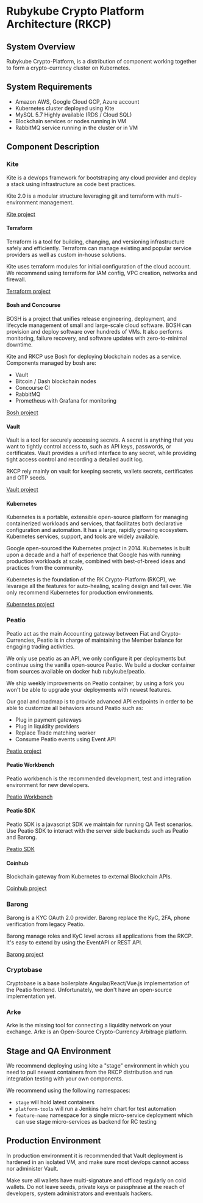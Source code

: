 # Rubykube Crypto Platform Architecture (RKCP)

## System Overview

Rubykube Crypto-Platform, is a distribution of component working together to form
a crypto-currency cluster on Kubernetes.

## System Requirements

 * Amazon AWS, Google Cloud GCP, Azure account
 * Kubernetes cluster deployed using Kite
 * MySQL 5.7 Highly available (RDS / Cloud SQL)
 * Blockchain services or nodes running in VM
 * RabbitMQ service running in the cluster or in VM

## Component Description

### Kite

Kite is a dev/ops framework for bootstraping any cloud provider and deploy a stack
using infrastructure as code best practices.

Kite 2.0 is a modular structure leveraging git and terraform with multi-environment management.

[Kite project](https://github.com/rubykube/kite)

#### Terraform

Terraform is a tool for building, changing, and versioning infrastructure safely and efficiently. Terraform can manage existing and popular service providers as well as custom in-house solutions.

Kite uses terraform modules for initial configuration of the cloud account. We recommend using terraform for IAM config, VPC creation, networks and firewall.

[Terraform project](https://www.terraform.io/)

#### Bosh and Concourse

BOSH is a project that unifies release engineering, deployment, and lifecycle management of small and large-scale cloud software. BOSH can provision and deploy software over hundreds of VMs. It also performs monitoring, failure recovery, and software updates with zero-to-minimal downtime.

Kite and RKCP use Bosh for deploying blockchain nodes as a service.
Components managed by bosh are:
 * Vault
 * Bitcoin / Dash blockchain nodes
 * Concourse CI
 * RabbitMQ
 * Prometheus with Grafana for monitoring

[Bosh project](http://bosh.io/)

#### Vault

Vault is a tool for securely accessing secrets. A secret is anything that you want to tightly control access to, such as API keys, passwords, or certificates. Vault provides a unified interface to any secret, while providing tight access control and recording a detailed audit log.

RKCP rely mainly on vault for keeping secrets, wallets secrets, certificates and OTP seeds.

[Vault project](https://www.vaultproject.io/)

#### Kubernetes

Kubernetes is a portable, extensible open-source platform for managing containerized workloads and services, that facilitates both declarative configuration and automation. It has a large, rapidly growing ecosystem. Kubernetes services, support, and tools are widely available.

Google open-sourced the Kubernetes project in 2014. Kubernetes is built upon a decade and a half of experience that Google has with running production workloads at scale, combined with best-of-breed ideas and practices from the community.

Kubernetes is the foundation of the RK Crypto-Platform (RKCP), we levarage all the features for auto-healing, scaling design and fail over.
We only recommend Kubernetes for production environments.

[Kubernetes project](https://www.kubernetes.io)

### Peatio

Peatio act as the main Accounting gateway between Fiat and Crypto-Currencies, Peatio is in charge of maintaining the Member balance for engaging trading activities.

We only use peatio as an API, we only configure it per deployments but continue using the vanilla open-source Peatio.
We build a docker container from sources available on docker hub rubykube/peatio.

We ship weekly improvements on Peatio container, by using a fork you won't be able to upgrade your deployments with newest features.

Our goal and roadmap is to provide advanced API endpoints in order to be able to customize all behaviors around Peatio such as:
 * Plug in payment gateways
 * Plug in liquidity providers
 * Replace Trade matching worker
 * Consume Peatio events using Event API

[Peatio project](https://github.com/rubykube/peatio)

#### Peatio Workbench

Peatio workbench is the recommended development, test and integration environment for new developers.

[Peatio Workbench](https://github.com/rubykube/peatio-workbench)

#### Peatio SDK

Peatio SDK is a javascript SDK we maintain for running QA Test scenarios.
Use Peatio SDK to interact with the server side backends such as Peatio and Barong.

[Peatio SDK](https://github.com/rubykube/peatio-workbench)

#### Coinhub

Blockchain gateway from Kubernetes to external Blockchain APIs.

[Coinhub project](https://github.com/rubykube/coinhub)

### Barong

Barong is a KYC OAuth 2.0 provider.
Barong replace the KyC, 2FA, phone verification from legacy Peatio.

Barong manage roles and KyC level across all applications from the RKCP.
It's easy to extend by using the EventAPI or REST API.

[Barong project](https://github.com/rubykube/barong)

### Cryptobase

Cryptobase is a base boilerplate Angular/React/Vue.js implementation of the Peatio frontend.
Unfortunately, we don't have an open-source implementation yet.

### Arke

Arke is the missing tool for connecting a liquidity network on your exchange.
Arke is an Open-Source Crypto-Currency Arbitrage platform.

## Stage and QA Environment

We recommend deploying using kite a "stage" environment in which you need to pull newest containers
from the RKCP distribution and run integration testing with your own components.

We recommend using the following namespaces:
 * `stage` will hold latest containers
 * `platform-tools` will run a Jenkins helm chart for test automation
 * `feature-name` namespace for a single micro-service deployment which can use stage micro-services as backend for RC testing

## Production Environment

In production environment it is recommended that Vault deployment is hardened in an isolated VM, and make sure most dev/ops cannot access nor administer Vault.

Make sure all wallets have multi-signature and offload regularly on cold wallets.
Do not leave seeds, private keys or passphrase at the reach of developers, system administrators and eventuals hackers.
